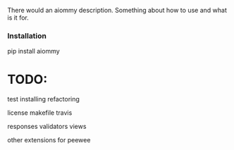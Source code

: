 There would an aiommy description.
Something about how to use and what is it for.

### Installation ###
pip install aiommy

# TODO:
  test installing
  refactoring

  license
  makefile
  travis

  responses
  validators
  views

  other extensions for peewee
